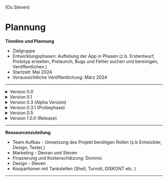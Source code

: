 (Ou Steven)

# Plannung

**Timeline und Plannung**

+ Zielgruppe
+ Entwicklungsphasen: Aufteilung der App in Phasen (z.b. Erstentwurf, Prototyp erstellen, Prelaunch, Bugs und Fehler suchen und bereinigen, Veröffentlichen.)
+ Startzeit: Mai 2024
+ Voraussichtliche Veröffentlichung: März 2024

** **

<details> <summary>Version 0.0</summary>

*3 Monat* 

+ Datenbank mit Angabe der Fahrzeuge
+ Google und Apple Anfrage zur Benützung deren Maps
+ Anfrage der Einsatzkräfte
+ Erste App Design
+ Anfrage an Tankstellen (Shell, Turmöl, DISKONT etc. )

</details> 

<details> <summary>Version 0.1</summary>

*6 Monat*

+ Implemetieren der Maps
+ Inverstoren suchen (Veranschaulichung durch Prototyp)
</details>

<details> <summary> Version 0.3 (Alpha Version)</summary>

*9 Monate*

+ Cloudspeicher, Datensicherheit
+ ABGs verfassen
+ Alphaversion
</details>

<details> <summary> Version 0.3.1 (Probephase) </summary>

*12 Monate*

+ Kostenlose Nutzung der App - eingeschränkte Funktionen
+ Tester anwerben
</details>

<details> <summary> Version 0.5 </summary>

*12 - 14 Monate*

+ Auf Feedback eingehen
+ Verbesserungen angehen
</details>

<details> <summary> Version 1.0.0 (Release) </summary>

*16 Monate*

+ Full Release von Ride Social
</details>

** **

**Ressourcenzuteilung**

- Team Aufbau - Umsetzung des Projekt benötigen Rollen (z.b  Entwickler, Design, Tester,)
- Marketing - Devran und Steven
- Finazierung und Kostenschätzung: Dominic
- Design - Steven
- Koopartionen mit Tankstellen (Shell, Turmöl, DISKONT etc. )

** ** 